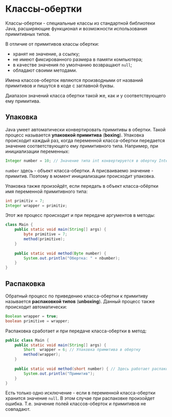 # Классы-обертки

Классы-обертки - специальные классы из стандартной библиотеки Java, расширяющие функционал и возможности 
использования примитивных типов.

В отличие от примитивов классы обертки:
* хранят не значение, а ссылку;
* не имеют фиксированного размера в памяти компьютера;
* в качестве значения по умолчанию возвращают `null`;
* обладают своими методами.

Имена классов-оберток являются производными от названий примитивов и пишутся в коде с заглавной буквы.

Диапазон значений класса обертки такой же, как и у соответствующего ему примитива.

## Упаковка
Java умеет автоматически конвертировать примитивы в обертки. Такой процесс называется __упаковкой примитива__
(__boxing__). Упаковка происходит каждый раз, когда переменной класса-обертки передается значение соответствующего
ему примитивного типа. Например, при инициализации переменных:
```java
Integer number = 10; // Значение типа int конвертируется в обертку Integer
```
`number` здесь - объект класса-обертки. А присваиваемо значение - примитив. Поэтому в момент инициализации
происходит упаковка. 

Упаковка также произойдёт, если передать в объект класса-обёртки имя переменной примитивного типа:
```java
int primitiv = 7;
Integer wrapper = primitiv;
```

Этот же процесс происходит и при передаче аргументов в методы:

```java
class Main {
    public static void main(String[] args) {
        byte primitive = 7;
        method(primitive);
    }
    
    public static void method(Byte number) {
        System.out.println("Обертка: " + nbumber);
    }
}
```

## Распаковка

Обратный процесс по приведению класса-обертки к примитиву называется __распаковкой типов__ (__unboxing__).
Данный процесс также происходит автоматически:

```java
Boolean wrapper = true;
boolean primitive = wrapper;
```

Распаковка сработает и при передаче класса-обертки в метод:

```java
public class Main {
    public static void main(String[] args) {
        Short  wrapper = 6; // Упаковка примитива в обертку
        method(wrapper);
    }
    
    public static void method(short number) { // Здесь работает распаковка
        System.out.println("Примитив");
    }
}
```

Есть только одно исключение - если в переменной класса-обертки хранится значение `null`. В этом случае при
распаковке произойдет ошибка. Т.е. значение полей классов-оберток и примитивов не совпадают.